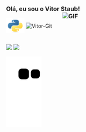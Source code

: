 ### Olá, eu sou o Vitor Staub! <img align="right" alt="GIF" src="https://cdn.discordapp.com/attachments/942494759111503904/951165202970329148/final_6228df572e1d1a00fef243a1_455249.gif" width="350"/>

<div style="display: inline_block">
  <img align="center" alt="Vitor-Python" height="40" width="50" src="https://raw.githubusercontent.com/devicons/devicon/master/icons/python/python-original.svg">
  <img align="center" alt="Vitor-Git" height="40" width="50" src="https://cdn.jsdelivr.net/gh/devicons/devicon/icons/git/git-original.svg">
<div/>
  
  ##
  
<div>
  <a href="https://www.linkedin.com/in/vitor-hugo-staub-29b977207" target="_blank"><img src="https://img.shields.io/badge/-LinkedIn-%230077B5?style=for-the-badge&logo=linkedin&logoColor=white" target="_blank"></a> 
  <a href = "mailto:vitorhugostaub12@gmail.com"><img src="https://img.shields.io/badge/-Gmail-%23333?style=for-the-badge&logo=gmail&logoColor=white" target="_blank"></a>
  
  ![Snake animation](https://github.com/vitorstaub/vitorstaub/blob/output/github-contribution-grid-snake.svg)
  
</div>
